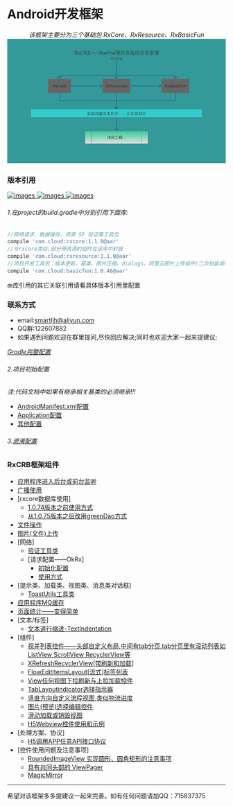 Android开发框架
============

<div align=center>

*该框架主要分为三个基础包 RxCore、RxResource、RxBasicFun*
![images](/rxcrb.png)

</div>

### 版本引用
<a href="https://github.com/smart005/RxCore">

![images](https://img.shields.io/badge/Rxcore-1.1.0-brightgreen.svg)
</a><a href="https://github.com/smart005/RxResource">
![images](https://img.shields.io/badge/RxResource-1.1.0-brightgreen.svg)
</a><a href="https://github.com/smart005/RxBasicFun">
![images](https://img.shields.io/badge/RxBasicFun-1.0.46-brightgreen.svg)
</a>
###### 1.在project的build.gradle中分别引用下面库:
```gradle
//网络请求、数据缓存、资源 SP 验证等工具包
compile 'com.cloud:rxcore:1.1.0@aar'
//与rxcore类似,部分带资源的组件在该库中封装
compile 'com.cloud:rxresource:1.1.0@aar'
//项目开发工具包：版本更新、基类、图片压缩、dialogs、阿里云图片上传组件(二次封装调用简单)等
compile 'com.cloud:basicfun:1.0.46@aar'
```
<font face="#FF7F50">æ库引用的其它关联引用请看具体版本引用里配置</font>
### 联系方式
* email:smartljh@aliyun.com
* QQ群:122607882
* 如果遇到问题欢迎在群里提问,尽快回应解决;同时也欢迎大家一起来提建议;

*[Gradle完整配置](/docs/gradle_all_config.md)*
###### 2.项目初始配置
*注:代码文档中如果有继承相关基类的必须继承!!!*
* [AndroidManifest.xml配置](/docs/android_manifest_config.md)
* [Application配置](/docs/application_config.md)
* [其他配置](/docs/app_other_config.md)
###### 3.[混淆配置](/docs/confounding.md)

### RxCRB框架组件
* [应用程序进入后台或前台监听](/docs/front_back_listening.md)
* [广播使用](/docs/receive_use.md)
* [rxcore数据库使用]
	* [1.0.74版本之前使用方式](/docs/db_use.md)
	* [从1.0.75版本之后改用greenDao方式](/docs/db_use2.md)
* [文件操作](/docs/file_operation.md)
* [图片(文件)上传](/docs/file_upload.md)
* [网络]
	* [验证工具类](/docs/network.md)
	* [请求配置——OkRx]
		* [初始化配置](/docs/okrx_init.md)
		* [使用方式](/docs/okrx_use.md)
* [提示类、加载类、视图类、消息类对话框]
	* [ToastUtils工具类](/docs/toast_doc.md)
* [应用程序MQ缓存](/docs/app_mq_cache.md)
* [页面统计——变得简单](/docs/statistics_pager.md)
* [文本/标签]
	* [文本道行缩进-TextIndentation](/docs/text_indentation.md)
* [组件]
	* [视差列表控件——头部自定义布局,中间有tab分页,tab分页里有滚动列表如ListView ScrollView RecyclerView等](/docs/parallax_list2.md)
	* [XRefreshRecyclerView[带刷新和加载]](/docs/xrecyclerview.md)
	* [FlowEditItemsLayout[流式]标签列表](/docs/tag_list.md)
	* [View任何视图下拉刷新与上拉加载控件](/docs/view_refresh_load.md)
	* [TabLayoutindicator选择指示器](/docs/tab_layout_indicator.md)
	* [竖直方向自定义流程视图,类似物流进度](/docs/vertical_flow_track.md)
	* [图片(预览)选择编辑控件](/docs/picture_select_editor.md)
	* [滑动加载或销毁视图](/docs/silding_load_finish_view.md)
	* [H5Webview控件使用和示例](/docs/h5webview_api_demo.md)
* [处理方案、协议]
	* [H5调用APP任意API接口协议](/docs/h5_call_api_protrol.md)
* [控件使用问题及注意事项]
	* [RoundedImageView 实现圆形、圆角矩形的注意事项](/docs/attention.md)
	* [具有共同头部的 ViewPager](https://github.com/jeasonlzy/HeaderViewPager)
	* [MagicMirror](https://github.com/KingJA/MagicMirror)

-------
希望对该框架多多提建议一起来完善。如有任何问题请加QQ：715837375